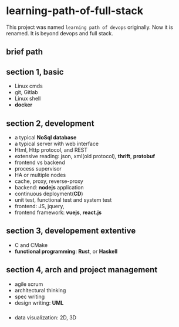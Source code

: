 # learning-path-of-full-stack

This project was named `learning path of devops` originally. Now it is renamed. It is beyond devops and full stack.

## brief path

## section 1, basic
- Linux cmds
- git, Gitlab
- Linux shell
- __docker__

## section 2, development

- a typical __NoSql database__
- a typical server with web interface
- Html, Http protocol, and REST
- extensive reading: json, xml(old protocol), __thrift__, __protobuf__
- frontend vs backend
- process supervisor
- HA or multiple nodes
- cache, proxy, reverse-proxy
- backend: __nodejs__ application
- continuous deployment(__CD__)
- unit test, functional test and system test
- frontend: JS, jquery, 
- frontend framework: __vuejs__, __react.js__

## section 3, developement extentive
- C and CMake
- __functional programming__: __Rust__, or __Haskell__


## section 4, arch and project management

- agile scrum
- architectural thinking
- spec writing
- design writing: __UML__


### 

- data visualization: 2D, 3D


